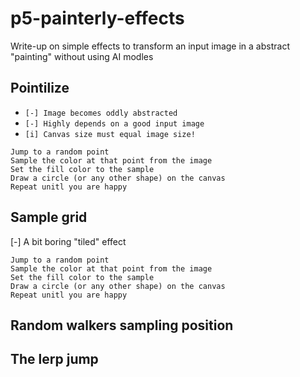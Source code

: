 # p5-painterly-effects
Write-up on simple effects to transform an input image in a abstract "painting" without using AI modles

## Pointilize
- ```[-] Image becomes oddly abstracted```
- ```[-] Highly depends on a good input image```
- ```[i] Canvas size must equal image size!```

```
Jump to a random point
Sample the color at that point from the image
Set the fill color to the sample
Draw a circle (or any other shape) on the canvas
Repeat unitl you are happy
```

## Sample grid
[-] A bit boring "tiled" effect

```
Jump to a random point
Sample the color at that point from the image
Set the fill color to the sample
Draw a circle (or any other shape) on the canvas
Repeat unitl you are happy
```

## Random walkers sampling position

## The lerp jump